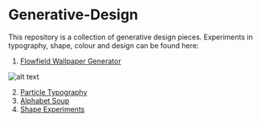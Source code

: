 Generative-Design
=================

This repository is a collection of generative design pieces. Experiments in typography, shape, colour and design can be found here:


1. [Flowfield Wallpaper Generator](FlowfieldWallpaper/BookCover_Final_Origin)

![alt text](https://github.com/TimothyRoberts/Generative-Design/Images/Flowfield_Wallpaper.png "Flowfield Wallpaper")

2. [Particle Typography](ParticleTypography)
3. [Alphabet Soup](AlphabetSoup)
4. [Shape Experiments](ShapeExperiments)
